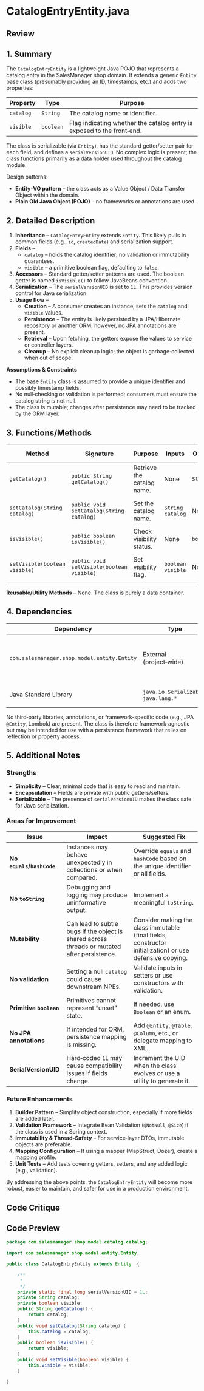 # CatalogEntryEntity.java

## Review

## 1. Summary  
The `CatalogEntryEntity` is a lightweight Java POJO that represents a catalog entry in the SalesManager shop domain. It extends a generic `Entity` base class (presumably providing an ID, timestamps, etc.) and adds two properties:

| Property | Type | Purpose |
|----------|------|---------|
| `catalog` | `String` | The catalog name or identifier. |
| `visible` | `boolean` | Flag indicating whether the catalog entry is exposed to the front‑end. |

The class is serializable (via `Entity`), has the standard getter/setter pair for each field, and defines a `serialVersionUID`. No complex logic is present; the class functions primarily as a data holder used throughout the catalog module.

Design patterns:  
* **Entity‑VO pattern** – the class acts as a Value Object / Data Transfer Object within the domain.  
* **Plain Old Java Object (POJO)** – no frameworks or annotations are used.

## 2. Detailed Description  
1. **Inheritance** – `CatalogEntryEntity` extends `Entity`. This likely pulls in common fields (e.g., `id`, `createdDate`) and serialization support.  
2. **Fields** –  
   * `catalog` – holds the catalog identifier; no validation or immutability guarantees.  
   * `visible` – a primitive boolean flag, defaulting to `false`.  
3. **Accessors** – Standard getter/setter patterns are used. The boolean getter is named `isVisible()` to follow JavaBeans convention.  
4. **Serialization** – The `serialVersionUID` is set to `1L`. This provides version control for Java serialization.  
5. **Usage flow** –  
   * **Creation** – A consumer creates an instance, sets the `catalog` and `visible` values.  
   * **Persistence** – The entity is likely persisted by a JPA/Hibernate repository or another ORM; however, no JPA annotations are present.  
   * **Retrieval** – Upon fetching, the getters expose the values to service or controller layers.  
   * **Cleanup** – No explicit cleanup logic; the object is garbage‑collected when out of scope.  

**Assumptions & Constraints**  
* The base `Entity` class is assumed to provide a unique identifier and possibly timestamp fields.  
* No null‑checking or validation is performed; consumers must ensure the catalog string is not null.  
* The class is mutable; changes after persistence may need to be tracked by the ORM layer.  

## 3. Functions/Methods  

| Method | Signature | Purpose | Inputs | Output | Side Effects |
|--------|-----------|---------|--------|--------|--------------|
| `getCatalog()` | `public String getCatalog()` | Retrieve the catalog name. | None | `String` | None |
| `setCatalog(String catalog)` | `public void setCatalog(String catalog)` | Set the catalog name. | `String catalog` | None | Updates the `catalog` field |
| `isVisible()` | `public boolean isVisible()` | Check visibility status. | None | `boolean` | None |
| `setVisible(boolean visible)` | `public void setVisible(boolean visible)` | Set visibility flag. | `boolean visible` | None | Updates the `visible` field |

**Reusable/Utility Methods** – None. The class is purely a data container.

## 4. Dependencies  
| Dependency | Type | Notes |
|------------|------|-------|
| `com.salesmanager.shop.model.entity.Entity` | External (project‑wide) | Provides common entity features (ID, timestamps, serialization). |
| Java Standard Library | `java.io.Serializable`, `java.lang.*` | Used implicitly via `Entity`. |

No third‑party libraries, annotations, or framework-specific code (e.g., JPA `@Entity`, Lombok) are present. The class is therefore framework‑agnostic but may be intended for use with a persistence framework that relies on reflection or property access.

## 5. Additional Notes  

### Strengths  
* **Simplicity** – Clear, minimal code that is easy to read and maintain.  
* **Encapsulation** – Fields are private with public getters/setters.  
* **Serializable** – The presence of `serialVersionUID` makes the class safe for Java serialization.

### Areas for Improvement  

| Issue | Impact | Suggested Fix |
|-------|--------|---------------|
| **No `equals`/`hashCode`** | Instances may behave unexpectedly in collections or when compared. | Override `equals` and `hashCode` based on the unique identifier or all fields. |
| **No `toString`** | Debugging and logging may produce uninformative output. | Implement a meaningful `toString`. |
| **Mutability** | Can lead to subtle bugs if the object is shared across threads or mutated after persistence. | Consider making the class immutable (final fields, constructor initialization) or use defensive copying. |
| **No validation** | Setting a null `catalog` could cause downstream NPEs. | Validate inputs in setters or use constructors with validation. |
| **Primitive `boolean`** | Primitives cannot represent “unset” state. | If needed, use `Boolean` or an enum. |
| **No JPA annotations** | If intended for ORM, persistence mapping is missing. | Add `@Entity`, `@Table`, `@Column`, etc., or delegate mapping to XML. |
| **SerialVersionUID** | Hard‑coded `1L` may cause compatibility issues if fields change. | Increment the UID when the class evolves or use a utility to generate it. |

### Future Enhancements  
1. **Builder Pattern** – Simplify object construction, especially if more fields are added later.  
2. **Validation Framework** – Integrate Bean Validation (`@NotNull`, `@Size`) if the class is used in a Spring context.  
3. **Immutability & Thread‑Safety** – For service‑layer DTOs, immutable objects are preferable.  
4. **Mapping Configuration** – If using a mapper (MapStruct, Dozer), create a mapping profile.  
5. **Unit Tests** – Add tests covering getters, setters, and any added logic (e.g., validation).  

By addressing the above points, the `CatalogEntryEntity` will become more robust, easier to maintain, and safer for use in a production environment.

## Code Critique



## Code Preview

```java
package com.salesmanager.shop.model.catalog.catalog;

import com.salesmanager.shop.model.entity.Entity;

public class CatalogEntryEntity extends Entity  {

	/**
	 * 
	 */
	private static final long serialVersionUID = 1L;
	private String catalog;
	private boolean visible;
	public String getCatalog() {
		return catalog;
	}
	public void setCatalog(String catalog) {
		this.catalog = catalog;
	}
	public boolean isVisible() {
		return visible;
	}
	public void setVisible(boolean visible) {
		this.visible = visible;
	}

}



```
